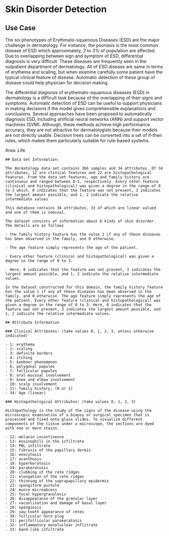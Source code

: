 # Skin Disorder Detection

## Use Case

The six phenotypes of Erythmato-squamous Diseases (ESD) are the major challenge in dermatology. For instance, the psoriasis is the most common disease of ESD which approximately, 2 to 3% of population are affected. Due to overlapping between sign and symptom of ESD, differential diagnosis is very difficult. These diseases are frequently seen in the outpatient department of dermatology. All of ESD disease are same in terms of erythema and scaling, but when examine carefully some patient have the typical clinical feature of disease. Automatic detection of these group of disease could help physician for decision making.

The differential diagnosis of erythemato-squamous diseases (ESD) in dermatology is a difficult task because of the overlapping of their signs and symptoms. Automatic detection of ESD can be useful to support physicians in making decisions if the model gives comprehensible explanations and conclusions. Several approaches have been proposed to automatically diagnosis ESD, including artificial neural networks (ANN) and support vector machines (SVM). Although, these methods achieve high performance accuracy, they are not attractive for dermatologists because their models are not directly usable. Decision trees can be converted into a set of if-then rules, which makes them particularly suitable for rule-based systems. 

Area: Life

```
## Data Set Information:

The dermatology data set contains 366 samples and 34 attributes. Of 34 attributes, 12 are clinical features and 22 are histopathological features. From the data set features, age and family history are continuous and ranged between 0-1, respectively. Every other feature (clinical and histopathological) was given a degree in the range of 0 to 3 which, 0 indicates that the feature was not present, 3 indicates the largest amount possible, and 1, 2 indicate the relative intermediate values

This database contains 34 attributes, 33 of which are linear valued and one of them is nominal.

The dataset consists of information about 6 kinds of skin disorder. The details are as follows
 
- the family history feature has the value 1 if any of these diseases has been observed in the family, and 0 otherwise. 
 
- The age feature simply represents the age of the patient. 
 
- Every other feature (clinical and histopathological) was given a degree in the range of 0 to 3. 
 
- Here, 0 indicates that the feature was not present, 3 indicates the largest amount possible, and 1, 2 indicate the relative intermediate values. 

In the dataset constructed for this domain, the family history feature has the value 1 if any of these diseases has been observed in the family, and 0 otherwise. The age feature simply represents the age of the patient. Every other feature (clinical and histopathological) was given a degree in the range of 0 to 3. Here, 0 indicates that the feature was not present, 3 indicates the largest amount possible, and 1, 2 indicate the relative intermediate values.

## Attribute Information

### Clinical Attributes: (take values 0, 1, 2, 3, unless otherwise indicated)

- 1: erythema
- 2: scaling
- 3: definite borders
- 4: itching
- 5: koebner phenomenon
- 6: polygonal papules
- 7: follicular papules
- 8: oral mucosal involvement
- 9: knee and elbow involvement
- 10: scalp involvement
- 11: family history, (0 or 1)
- 34: Age (linear)

### Histopathological Attributes: (take values 0, 1, 2, 3)

Histopathology is the study of the signs of the disease using the microscopic examination of a biopsy or surgical specimen that is processed and fixed onto glass slides. To visualize different components of the tissue under a microscope, the sections are dyed with one or more stains.

- 12: melanin incontinence
- 13: eosinophils in the infiltrate
- 14: PNL infiltrate
- 15: fibrosis of the papillary dermis
- 16: exocytosis
- 17: acanthosis
- 18: hyperkeratosis
- 19: parakeratosis
- 20: clubbing of the rete ridges
- 21: elongation of the rete ridges
- 22: thinning of the suprapapillary epidermis
- 23: spongiform pustule
- 24: munro microabcess
- 25: focal hypergranulosis
- 26: disappearance of the granular layer
- 27: vacuolisation and damage of basal layer
- 28: spongiosis
- 29: saw-tooth appearance of retes
- 30: follicular horn plug
- 31: perifollicular parakeratosis
- 32: inflammatory monoluclear inflitrate
- 33: band-like infiltrate
```
